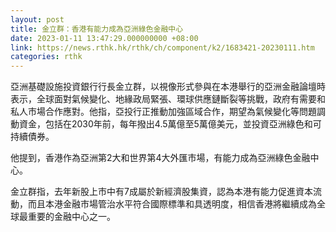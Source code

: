 ```yaml
---
layout: post
title: 金立群：香港有能力成為亞洲綠色金融中心
date: 2023-01-11 13:47:29.000000000 +08:00
link: https://news.rthk.hk/rthk/ch/component/k2/1683421-20230111.htm
categories: rthk
---
```


亞洲基礎設施投資銀行行長金立群，以視像形式參與在本港舉行的亞洲金融論壇時表示，全球面對氣候變化、地緣政局緊張、環球供應鏈斷裂等挑戰，政府有需要和私人市場合作應對。他指，亞投行正推動加強區域合作，期望為氣候變化等問題調動資金，包括在2030年前，每年撥出4.5萬億至5萬億美元，並投資亞洲綠色和可持續債券。

他提到，香港作為亞洲第2大和世界第4大外匯市場，有能力成為亞洲綠色金融中心。

金立群指，去年新股上市中有7成屬於新經濟股集資，認為本港有能力促進資本流動，而且本港金融市場管治水平符合國際標準和具透明度，相信香港將繼續成為全球最重要的金融中心之一。
